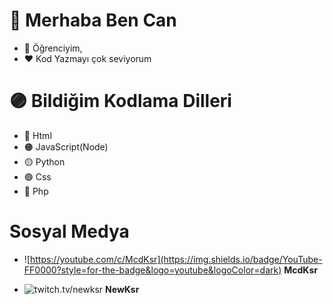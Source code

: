 

# 👋 Merhaba Ben Can
- 🎇 Öğrenciyim,
- ❤ Kod Yazmayı çok seviyorum


# 🟣 Bildiğim Kodlama Dilleri
- 🔴 Html
- 🟠 JavaScript(Node)
- 🟡 Python
- 🟢 Css
- 🔵 Php

 # Sosyal Medya

- ![https://youtube.com/c/McdKsr](https://img.shields.io/badge/YouTube-FF0000?style=for-the-badge&logo=youtube&logoColor=dark) 
**McdKsr**


- ![twitch.tv/newksr](https://img.shields.io/badge/Twitch-9146FF?style=for-the-badge&logo=twitch&logoColor=white)
 **NewKsr**
<!---
IchBinMcd/IchBinMcd is a ✨ special ✨ repository because its `README.md` (this file) appears on your GitHub profile.
You can click the Preview link to take a look at your changes.
--->
